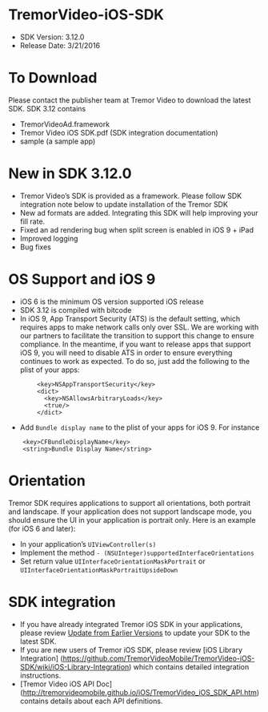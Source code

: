 # TremorVideo-iOS-SDK

- SDK Version: 3.12.0
- Release Date: 3/21/2016

# To Download
Please contact the publisher team at Tremor Video to download the latest SDK. SDK 3.12 contains
- TremorVideoAd.framework
- Tremor Video iOS SDK.pdf (SDK integration documentation)
- sample (a sample app)

# New in SDK 3.12.0
- Tremor Video’s SDK is provided as a framework. Please follow SDK integration note below to update installation of the Tremor SDK
- New ad formats are added. Integrating this SDK will help improving your fill rate.
- Fixed an ad rendering bug when split screen is enabled in iOS 9 + iPad
- Improved logging
- Bug fixes

# OS Support and iOS 9
- iOS 6 is the minimum OS version supported iOS release
- SDK 3.12 is compiled with bitcode
- In iOS 9, App Transport Security (ATS) is the default setting, which requires apps to make
network calls only over SSL. We are working with our partners to facilitate the transition to support this change to ensure compliance. In the meantime, if you want to release apps that support iOS 9, you will need to disable ATS in order to ensure everything continues to work as expected. To do so, just add the following to the plist of your apps:
```
        <key>NSAppTransportSecurity</key> 
        <dict>
          <key>NSAllowsArbitraryLoads</key>
          <true/>
        </dict>
```
- Add `Bundle display name` to the plist of your apps for iOS 9. For instance
```
	<key>CFBundleDisplayName</key>
	<string>Bundle Display Name</string>
```

# Orientation
Tremor SDK requires applications to support all orientations, both portrait and landscape. If your application does not support landscape mode, you should ensure the UI in your application is portrait only. Here is an example (for iOS 6 and later):
- In your application’s `UIViewController(s)`
- Implement the method `- (NSUInteger)supportedInterfaceOrientations`
- Set return value `UIInterfaceOrientationMaskPortrait` or `UIInterfaceOrientationMaskPortraitUpsideDown`

# SDK integration
- If you have already integrated Tremor iOS SDK in your applications, please review [Update from Earlier Versions](https://github.com/TremorVideoMobile/TremorVideo-iOS-SDK/wiki/Updating-from-Earlier-Versions) to update your SDK to the latest SDK.
- If you are new users of Tremor iOS SDK, please review [iOS Library Integration] (https://github.com/TremorVideoMobile/TremorVideo-iOS-SDK/wiki/iOS-Library-Integration) which contains detailed integration instructions.
- [Tremor Video iOS API Doc] (http://tremorvideomobile.github.io/iOS/TremorVideo_iOS_SDK_API.htm) contains details about each API definitions.
